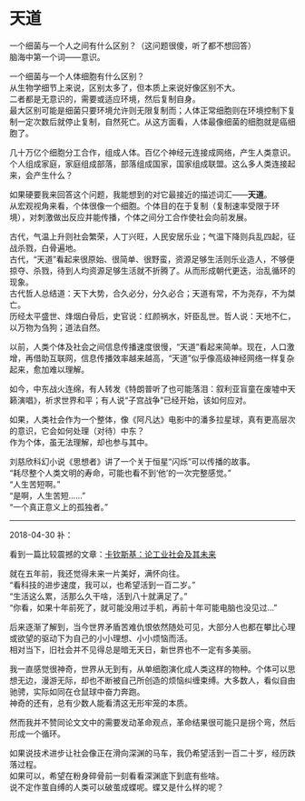 # 天道

一个细菌与一个人之间有什么区别？（这问题很傻，听了都不想回答）  
脑海中第一个词——意识。  

一个细菌与一个人体细胞有什么区别？  
从生物学细节上来说，区别太多了，但本质上来说好像区别不大。   
二者都是无意识的，需要或适应环境，然后复制自身。  
最大区别可能是细菌只要环境允许则无限复制而；人体正常细胞则在环境控制下复制一定次数后就停止复制，自然死亡。从这方面看，人体最像细菌的细胞就是癌细胞了。  

几十万亿个细胞分工合作，组成人体。百亿个神经元连接成网络，产生人类意识。  
个人组成家庭，家庭组成部落，部落组成国家，国家组成联盟。这么多人类连接起来，会产生什么？  

如果硬要我来回答这个问题，我能想到的对它最接近的描述词汇——**天道**。  
从宏观视角来看，个体很像一个细胞。个体目的在于复制（复制速率受限于环境），对刺激做出反应并能传播，个体之间分工合作使社会向前发展。  

古代，气温上升则社会繁荣，人丁兴旺，人民安居乐业；气温下降则兵乱四起，征战杀戮，白骨遍地。  
古代，“天道”看起来很原始、很简单、很野蛮，资源足够生活则乐业造人，不够便掠夺、杀戮，待到人均资源足够生活就不折腾了。从而形成朝代更迭，治乱循环的现象。  
古代哲人总结道：天下大势，合久必分，分久必合；天道有常，不为尧存，不为桀亡。  
历经太平盛世、烽烟白骨后，史官说：红颜祸水，奸臣乱世。哲人说：天地不仁，以万物为刍狗；道法自然。  

以前，人类个体及社会之间信息传播速度很慢，“天道”看起来简单。现在，人口激增，再借助互联网，信息传播效率越来越高，“天道”似乎像高级神经网络一样复杂起来，愈加难以理解。  

如今，中东战火连绵，有人转发《特朗普听了也可能落泪：叙利亚盲童在废墟中天籁演唱》，祈求世界和平；有人说“子宫战争”已经开始，该如何应对。  

如果，人类社会作为一个整体，像《阿凡达》电影中的潘多拉星球，真有更高层次的意识，它会如何处理（对待）中东？  
作为个体，虽无法理解，却也参与其中。  

刘慈欣科幻小说《思想者》讲了一个关于恒星“闪烁”可以传播的故事。  
“耗尽整个人类文明的寿命，可能也看不到‘他’的一次完整感觉。”  
“人生苦短啊。”  
“是啊，人生苦短......”  
“一个真正意义上的孤独者。”  

------------
2018-04-30 补：

看到一篇比较震撼的文章：[卡钦斯基：论工业社会及其未来](http://z.arlmy.me/Wiki/library/Original_Kaczynski_IndustrialSocietyAndItsFuture.html)

就在五年前，我还觉得未来一片美好，满怀向往。  
“看科技的进步速度，我可以，也希望活到一百二岁。”  
“生活这么累，活那么久干啥，活到八十就满足了。”  
“你看，如果十年前死了，就可能没用过手机，再前十年可能电脑也没见过...”  

后来逐渐了解到，当今世界矛盾苦难仇恨依然随处可见，大部分人也都在攀比心理或欲望的驱动下为自己的小小理想、小小烦恼而活。  
相对当下，旧社会并不见得总是暗无天日，新世界也不一定有多美丽。  

我一直感觉很神奇，世界从无到有，从单细胞演化成人类这样的物种。个体可以思想无边，漫游无际，却也不断被自己所创造的烦恼纠缠束缚。大多数人，看似自由驰骋，实际如同在仓鼠球中奋力奔跑。  
神奇的还有，总有少数人能看清这无形牢笼的本质。  

然而我并不赞同论文文中的需要发动革命观点，革命结果很可能只是拐个弯，然后形成一个循环。  

如果说技术进步让社会像正在滑向深渊的马车，我仍希望活到一百二十岁，经历跌落过程。  
如果可以，希望在粉身碎骨前一刻看看深渊底下到底有些啥。  
说不定作茧自缚的人类可以破茧成蝶呢。蝶又是什么样的呢？  
